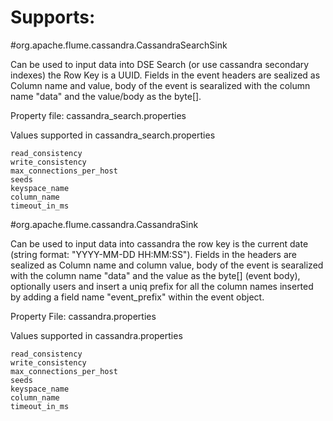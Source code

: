 Supports:
=========

#org.apache.flume.cassandra.CassandraSearchSink

Can be used to input data into DSE Search (or use cassandra secondary indexes) the Row Key is a UUID. Fields in the event headers are sealized as Column name and value, body of the event is searalized with the column name "data" and the value/body as the byte[].

Property file: cassandra_search.properties

Values supported in cassandra_search.properties

```
read_consistency
write_consistency
max_connections_per_host
seeds
keyspace_name
column_name
timeout_in_ms
```

#org.apache.flume.cassandra.CassandraSink

Can be used to input data into cassandra the row key is the current date (string format: "YYYY-MM-DD HH:MM:SS"). Fields in the headers are sealized as Column name and column value, body of the event is searalized with the column name "data" and the value as the byte[] (event body), optionally users and insert a uniq prefix for all the column names inserted by adding a field name "event_prefix" within the event object. 

Property File: cassandra.properties

Values supported in cassandra.properties

```
read_consistency
write_consistency
max_connections_per_host
seeds
keyspace_name
column_name
timeout_in_ms
```
